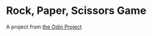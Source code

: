 # Rock, Paper, Scissors Game

A project from [the Odin Project](https://www.theodinproject.com/courses/web-development-101/lessons/rock-paper-scissors)